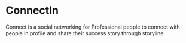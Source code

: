 # ConnectIn
Connect is a social networking for Professional people to connect with people in profile and share their success story through storyline

